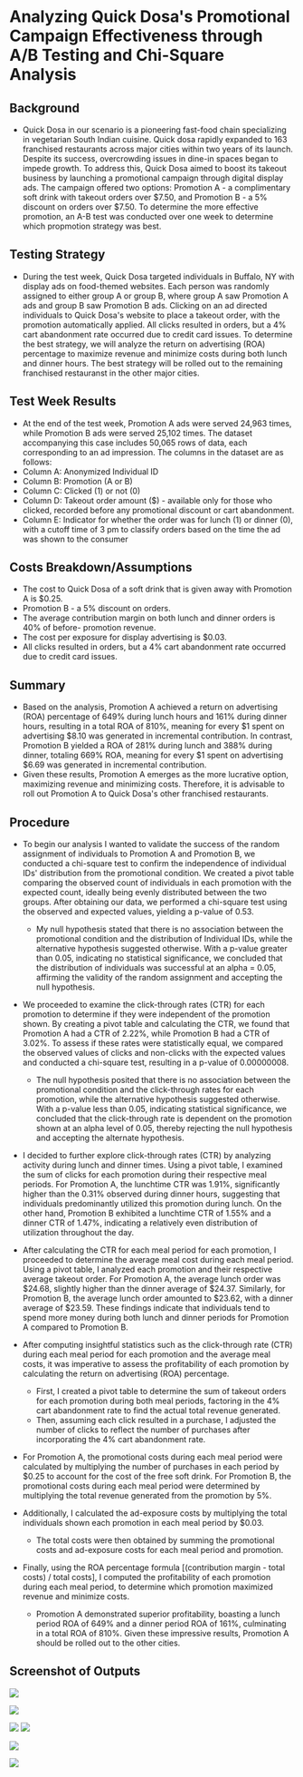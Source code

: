 # Analyzing Quick Dosa's Promotional Campaign Effectiveness through A/B Testing and Chi-Square Analysis

## Background
* Quick Dosa in our scenario is a pioneering fast-food chain specializing in vegetarian South Indian cuisine. Quick dosa rapidly expanded to 163 franchised restaurants across major cities within two years of its launch. Despite its success, overcrowding issues in dine-in spaces began to impede growth. To address this, Quick Dosa aimed to boost its takeout business by launching a promotional campaign through digital display ads. The campaign offered two options: Promotion A - a complimentary soft drink with takeout orders over $7.50, and Promotion B - a 5% discount on orders over $7.50. To determine the more effective promotion, an A-B test was conducted over one week to determine which propmotion strategy was best.

## Testing Strategy
* During the test week, Quick Dosa targeted individuals in Buffalo, NY with display ads on food-themed websites. Each person was randomly assigned to either group A or group B, where group A saw Promotion A ads and group B saw Promotion B ads. Clicking on an ad directed individuals to Quick Dosa's website to place a takeout order, with the promotion automatically applied. All clicks resulted in orders, but a 4% cart abandonment rate occurred due to credit card issues. To determine the best strategy, we will analyze the return on advertising (ROA) percentage to maximize revenue and minimize costs during both lunch and dinner hours. The best strategy will be rolled out to the remaining franchised restauranst in the other major cities. 

## Test Week Results
* At the end of the test week, Promotion A ads were served 24,963 times, while Promotion B ads were served 25,102 times. The dataset accompanying this case includes 50,065 rows of data, each corresponding to an ad impression. The columns in the dataset are as follows:
* Column A: Anonymized Individual ID
* Column B: Promotion (A or B)
* Column C: Clicked (1) or not (0)
* Column D: Takeout order amount ($) - available only for those who clicked, recorded before any promotional discount or cart abandonment.
* Column E: Indicator for whether the order was for lunch (1) or dinner (0), with a cutoff time of 3 pm to classify orders based on the time the ad was shown to the consumer

## Costs Breakdown/Assumptions
* The cost to Quick Dosa of a soft drink that is given away with Promotion A is $0.25.
* Promotion B - a 5% discount on orders.
* The average contribution margin on both lunch and dinner orders is 40% of before- promotion revenue.
* The cost per exposure for display advertising is $0.03.
* All clicks resulted in orders, but a 4% cart abandonment rate occurred due to credit card issues.

## Summary
* Based on the analysis, Promotion A achieved a return on advertising (ROA) percentage of 649% during lunch hours and 161% during dinner hours, resulting in a total ROA of 810%, meaning for every $1 spent on advertising $8.10 was generated in incremental contribution. In contrast, Promotion B yielded a ROA of 281% during lunch and 388% during dinner, totaling 669% ROA, meaning for every $1 spent on advertising $6.69 was generated in incremental contribution.
* Given these results, Promotion A emerges as the more lucrative option, maximizing revenue and minimizing costs. Therefore, it is advisable to roll out Promotion A to Quick Dosa's other franchised restaurants.

## Procedure
* To begin our analysis I wanted to validate the success of the random assignment of individuals to Promotion A and Promotion B, we conducted a chi-square test to confirm the independence of individual IDs' distribution from the promotional condition. We created a pivot table comparing the observed count of individuals in each promotion with the expected count, ideally being evenly distributed between the two groups. After obtaining our data, we performed a chi-square test using the observed and expected values, yielding a p-value of 0.53.
  * My null hypothesis stated that there is no association between the promotional condition and the distribution of Individual IDs, while the alternative hypothesis suggested otherwise. With a p-value greater than 0.05, indicating no statistical significance, we concluded that the distribution of individuals was successful at an alpha = 0.05, affirming the validity of the random assignment and accepting the null hypothesis.
    
* We proceeded to examine the click-through rates (CTR) for each promotion to determine if they were independent of the promotion shown. By creating a pivot table and calculating the CTR, we found that Promotion A had a CTR of 2.22%, while Promotion B had a CTR of 3.02%. To assess if these rates were statistically equal, we compared the observed values of clicks and non-clicks with the expected values and conducted a chi-square test, resulting in a p-value of 0.00000008.
  * The null hypothesis posited that there is no association between the promotional condition and the click-through rates for each promotion, while the alternative hypothesis suggested otherwise. With a p-value less than 0.05, indicating statistical significance, we concluded that the click-through rate is dependent on the promotion shown at an alpha level of 0.05, thereby rejecting the null hypothesis and accepting the alternate hypothesis.

* I decided to further explore click-through rates (CTR) by analyzing activity during lunch and dinner times. Using a pivot table, I examined the sum of clicks for each promotion during their respective meal periods. For Promotion A, the lunchtime CTR was 1.91%, significantly higher than the 0.31% observed during dinner hours, suggesting that individuals predominantly utilized this promotion during lunch. On the other hand, Promotion B exhibited a lunchtime CTR of 1.55% and a dinner CTR of 1.47%, indicating a relatively even distribution of utilization throughout the day.
* After calculating the CTR for each meal period for each promotion, I proceeded to determine the average meal cost during each meal period. Using a pivot table, I analyzed each promotion and their respective average takeout order. For Promotion A, the average lunch order was $24.68, slightly higher than the dinner average of $24.37. Similarly, for Promotion B, the average lunch order amounted to $23.62, with a dinner average of $23.59. These findings indicate that individuals tend to spend more money during both lunch and dinner periods for Promotion A compared to Promotion B.

* After computing insightful statistics such as the click-through rate (CTR) during each meal period for each promotion and the average meal costs, it was imperative to assess the profitability of each promotion by calculating the return on advertising (ROA) percentage.
  * First, I created a pivot table to determine the sum of takeout orders for each promotion during both meal periods, factoring in the 4% cart abandonment rate to find the actual total revenue generated.
  * Then, assuming each click resulted in a purchase, I adjusted the number of clicks to reflect the number of purchases after incorporating the 4% cart abandonment rate.

* For Promotion A, the promotional costs during each meal period were calculated by multiplying the number of purchases in each period by $0.25 to account for the cost of the free soft drink. For Promotion B, the promotional costs during each meal period were determined by multiplying the total revenue generated from the promotion by 5%.

* Additionally, I calculated the ad-exposure costs by multiplying the total individuals shown each promotion in each meal period by $0.03.
  * The total costs were then obtained by summing the promotional costs and ad-exposure costs for each meal period and promotion.

* Finally, using the ROA percentage formula [(contribution margin - total costs) / total costs], I computed the profitability of each promotion during each meal period, to determine which promotion maximized revenue and minimize costs.
  * Promotion A demonstrated superior profitability, boasting a lunch period ROA of 649% and a dinner period ROA of 161%, culminating in a total ROA of 810%. Given these impressive results, Promotion A should be rolled out to the other cities.
 
 ## Screenshot of Outputs
![](/images/Chi_Squared_Test_Random_Assignment.png)

![](/images/Chi_Squared_Test_CTR.png)

![](/images/Promotion_A-B_Meals_CTR.png)
![](/images/Promotion_A-B_Avg_Meal_Costs.png)

![](/images/Promotion_A-B_ROA_Data1.png)

![](/images/Promotion_A-B_ROA_Calculations4.png)






